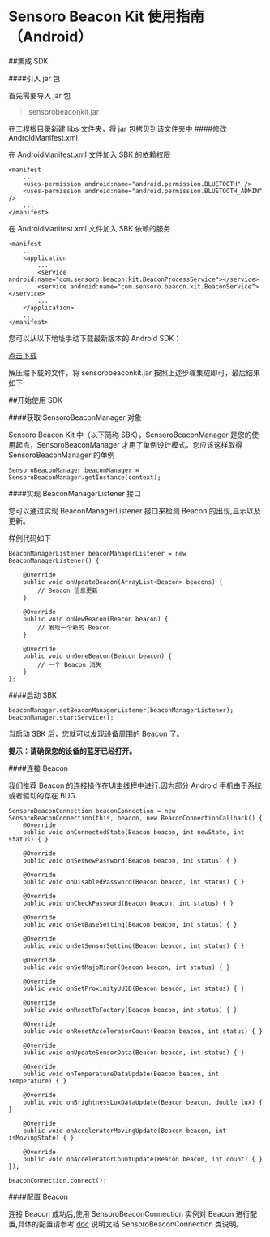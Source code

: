 Sensoro Beacon Kit 使用指南（Android）
==

##集成 SDK

####引入 jar 包

首先需要导入 jar 包

>sensorobeaconkit.jar

在工程根目录新建 libs 文件夹，将 jar 包拷贝到该文件夹中
####修改 AndroidManifest.xml

在 AndroidManifest.xml 文件加入 SBK 的依赖权限

```
<manifest
    ...
    <uses-permission android:name="android.permission.BLUETOOTH" />
    <uses-permission android:name="android.permission.BLUETOOTH_ADMIN" />
    ...
</manifest>
```

在 AndroidManifest.xml 文件加入 SBK 依赖的服务

```
<manifest
    ...
    <application
        ...
        <service android:name="com.sensoro.beacon.kit.BeaconProcessService"></service>
        <service android:name="com.sensoro.beacon.kit.BeaconService"></service>
        ...
    </application>
    ...
</manifest>
```

您可以从以下地址手动下载最新版本的 Android SDK：

[点击下载](https://raw.githubusercontent.com/VegeChou/SensoroBeaconKit/master/sensorobeaconkit.jar)

解压缩下载的文件，将 sensorobeaconkit.jar 按照上述步骤集成即可，最后结果如下

##开始使用 SDK

####获取 SensoroBeaconManager 对象

Sensoro Beacon Kit 中（以下简称 SBK），SensoroBeaconManager 是您的使用起点，SensoroBeaconManager 才用了单例设计模式，您应该这样取得 SensoroBeaconManager 的单例

```
SensoroBeaconManager beaconManager = SensoroBeaconManager.getInstance(context);
```

####实现 BeaconManagerListener 接口

您可以通过实现 BeaconManagerListener 接口来检测 Beacon 的出现,显示以及更新。

样例代码如下
```
BeaconManagerListener beaconManagerListener = new BeaconManagerListener() {

    @Override
    public void onUpdateBeacon(ArrayList<Beacon> beacons) {
        // Beacon 信息更新                  
    }
    
    @Override
    public void onNewBeacon(Beacon beacon) {
        // 发现一个新的 Beacon        
    }
    
    @Override
    public void onGoneBeacon(Beacon beacon) {
        // 一个 Beacon 消失     
    }
};
```

####启动 SBK

```
beaconManager.setBeaconManagerListener(beaconManagerListener);
beaconManager.startService();
```

当启动 SBK 后，您就可以发现设备周围的 Beacon 了。

**提示：请确保您的设备的蓝牙已经打开。**

####连接 Beacon

我们推荐 Beacon 的连接操作在UI主线程中进行.因为部分 Android 手机由于系统或者驱动的存在 BUG.

```
SensoroBeaconConnection beaconConnection = new SensoroBeaconConnection(this, beacon, new BeaconConnectionCallback() {
    @Override
    public void onConnectedState(Beacon beacon, int newState, int status) { }
    
    @Override
    public void onSetNewPassword(Beacon beacon, int status) { }
    
    @Override
    public void onDisabledPassword(Beacon beacon, int status) { }
    
    @Override
    public void onCheckPassword(Beacon beacon, int status) { }
    
    @Override
    public void onSetBaseSetting(Beacon beacon, int status) { }
    
    @Override
    public void onSetSensorSetting(Beacon beacon, int status) { }
    
    @Override
    public void onSetMajoMinor(Beacon beacon, int status) { }
    
    @Override
    public void onSetProximityUUID(Beacon beacon, int status) { }
    
    @Override
    public void onResetToFactory(Beacon beacon, int status) { }
    
    @Override
    public void onResetAcceleratorCount(Beacon beacon, int status) { }
    
    @Override
    public void onUpdateSensorData(Beacon beacon, int status) { }
    
    @Override
    public void onTemperatureDataUpdate(Beacon beacon, int temperature) { }
    
    @Override
    public void onBrightnessLuxDataUpdate(Beacon beacon, double lux) { }
    
    @Override
    public void onAcceleratorMovingUpdate(Beacon beacon, int isMovingState) { }
    
    @Override
    public void onAcceleratorCountUpdate(Beacon beacon, int count) { }
});

beaconConnection.connect();
```
####配置 Beacon

连接 Beacon 成功后,使用 SensoroBeaconConnection 实例对 Beacon 进行配置,具体的配置请参考 [doc](http://vegechou.github.io/javadoc/index.html) 说明文档 SensoroBeaconConnection 类说明。
